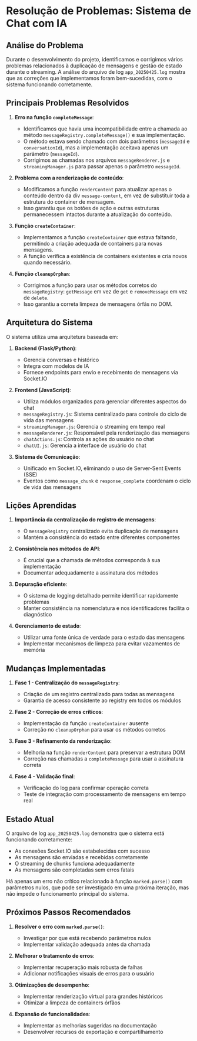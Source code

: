 # Resolução de Problemas: Sistema de Chat com IA

## Análise do Problema

Durante o desenvolvimento do projeto, identificamos e corrigimos vários problemas relacionados à duplicação de mensagens e gestão de estado durante o streaming. A análise do arquivo de log `app_20250425.log` mostra que as correções que implementamos foram bem-sucedidas, com o sistema funcionando corretamente.

## Principais Problemas Resolvidos

1. **Erro na função `completeMessage`**:
   - Identificamos que havia uma incompatibilidade entre a chamada ao método `messageRegistry.completeMessage()` e sua implementação.
   - O método estava sendo chamado com dois parâmetros (`messageId` e `conversationId`), mas a implementação aceitava apenas um parâmetro (`messageId`).
   - Corrigimos as chamadas nos arquivos `messageRenderer.js` e `streamingManager.js` para passar apenas o parâmetro `messageId`.

2. **Problema com a renderização de conteúdo**:
   - Modificamos a função `renderContent` para atualizar apenas o conteúdo dentro da div `message-content`, em vez de substituir toda a estrutura do container de mensagem.
   - Isso garantiu que os botões de ação e outras estruturas permanecessem intactos durante a atualização do conteúdo.

3. **Função `createContainer`**:
   - Implementamos a função `createContainer` que estava faltando, permitindo a criação adequada de containers para novas mensagens.
   - A função verifica a existência de containers existentes e cria novos quando necessário.

4. **Função `cleanupOrphan`**:
   - Corrigimos a função para usar os métodos corretos do `messageRegistry`: `getMessage` em vez de `get` e `removeMessage` em vez de `delete`.
   - Isso garantiu a correta limpeza de mensagens órfãs no DOM.

## Arquitetura do Sistema

O sistema utiliza uma arquitetura baseada em:

1. **Backend (Flask/Python)**:
   - Gerencia conversas e histórico
   - Integra com modelos de IA
   - Fornece endpoints para envio e recebimento de mensagens via Socket.IO

2. **Frontend (JavaScript)**:
   - Utiliza módulos organizados para gerenciar diferentes aspectos do chat
   - `messageRegistry.js`: Sistema centralizado para controle do ciclo de vida das mensagens
   - `streamingManager.js`: Gerencia o streaming em tempo real
   - `messageRenderer.js`: Responsável pela renderização das mensagens
   - `chatActions.js`: Controla as ações do usuário no chat
   - `chatUI.js`: Gerencia a interface de usuário do chat

3. **Sistema de Comunicação**:
   - Unificado em Socket.IO, eliminando o uso de Server-Sent Events (SSE)
   - Eventos como `message_chunk` e `response_complete` coordenam o ciclo de vida das mensagens

## Lições Aprendidas

1. **Importância da centralização do registro de mensagens**:
   - O `messageRegistry` centralizado evita duplicação de mensagens
   - Mantém a consistência do estado entre diferentes componentes

2. **Consistência nos métodos de API**:
   - É crucial que a chamada de métodos corresponda à sua implementação
   - Documentar adequadamente a assinatura dos métodos

3. **Depuração eficiente**:
   - O sistema de logging detalhado permite identificar rapidamente problemas
   - Manter consistência na nomenclatura e nos identificadores facilita o diagnóstico

4. **Gerenciamento de estado**:
   - Utilizar uma fonte única de verdade para o estado das mensagens
   - Implementar mecanismos de limpeza para evitar vazamentos de memória

## Mudanças Implementadas

1. **Fase 1 - Centralização do `messageRegistry`**:
   - Criação de um registro centralizado para todas as mensagens
   - Garantia de acesso consistente ao registry em todos os módulos

2. **Fase 2 - Correção de erros críticos**:
   - Implementação da função `createContainer` ausente
   - Correção no `cleanupOrphan` para usar os métodos corretos

3. **Fase 3 - Refinamento da renderização**:
   - Melhoria na função `renderContent` para preservar a estrutura DOM
   - Correção nas chamadas a `completeMessage` para usar a assinatura correta

4. **Fase 4 - Validação final**:
   - Verificação do log para confirmar operação correta
   - Teste de integração com processamento de mensagens em tempo real

## Estado Atual

O arquivo de log `app_20250425.log` demonstra que o sistema está funcionando corretamente:
- As conexões Socket.IO são estabelecidas com sucesso
- As mensagens são enviadas e recebidas corretamente
- O streaming de chunks funciona adequadamente
- As mensagens são completadas sem erros fatais

Há apenas um erro não crítico relacionado à função `marked.parse()` com parâmetros nulos, que pode ser investigado em uma próxima iteração, mas não impede o funcionamento principal do sistema.

## Próximos Passos Recomendados

1. **Resolver o erro com `marked.parse()`**:
   - Investigar por que está recebendo parâmetros nulos
   - Implementar validação adequada antes da chamada

2. **Melhorar o tratamento de erros**:
   - Implementar recuperação mais robusta de falhas
   - Adicionar notificações visuais de erros para o usuário

3. **Otimizações de desempenho**:
   - Implementar renderização virtual para grandes históricos
   - Otimizar a limpeza de containers órfãos

4. **Expansão de funcionalidades**:
   - Implementar as melhorias sugeridas na documentação
   - Desenvolver recursos de exportação e compartilhamento 

